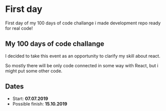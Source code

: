 # First day

First day of my 100 days of code challange i made development repo ready for real code!

## My 100 days of code challange

I decided to take this event as an opportunity to clarify my skill about react.

So mostly there will be only code connected in some way with React, but i might put some other code.

## Dates

- Start: **07.07.2019**
- Possible finish: **15.10.2019**
